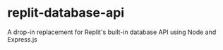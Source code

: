 # replit-database-api
A drop-in replacement for Replit's built-in database API using Node and Express.js

